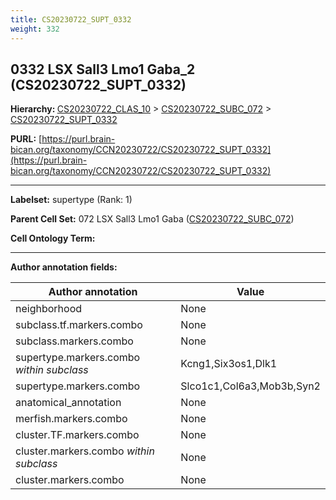 ```yaml
---
title: CS20230722_SUPT_0332
weight: 332
---
```

## 0332 LSX Sall3 Lmo1 Gaba_2 (CS20230722_SUPT_0332)
<b>Hierarchy: </b>
[CS20230722_CLAS_10](../CS20230722_CLAS_10) >
[CS20230722_SUBC_072](../CS20230722_SUBC_072) >
[CS20230722_SUPT_0332](../CS20230722_SUPT_0332)

**PURL:** [https://purl.brain-bican.org/taxonomy/CCN20230722/CS20230722_SUPT_0332](https://purl.brain-bican.org/taxonomy/CCN20230722/CS20230722_SUPT_0332)

---


**Labelset:** supertype (Rank: 1)

**Parent Cell Set:** 072 LSX Sall3 Lmo1 Gaba ([CS20230722_SUBC_072](../CS20230722_SUBC_072))



**Cell Ontology Term:** 

[MARKER GENES.]: #


---

[TRANSFERRED ANNOTATIONS.]: #


[AUTHOR ANNOTATION FIELDS.]: #


**Author annotation fields:**

| Author annotation | Value |
|-------------------|-------|
|neighborhood|None|
|subclass.tf.markers.combo|None|
|subclass.markers.combo|None|
|supertype.markers.combo _within subclass_|Kcng1,Six3os1,Dlk1|
|supertype.markers.combo|Slco1c1,Col6a3,Mob3b,Syn2|
|anatomical_annotation|None|
|merfish.markers.combo|None|
|cluster.TF.markers.combo|None|
|cluster.markers.combo _within subclass_|None|
|cluster.markers.combo|None|
